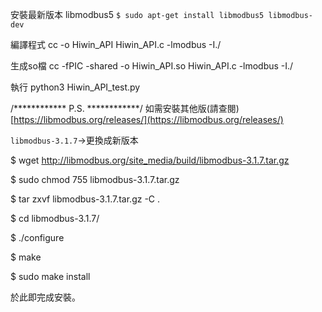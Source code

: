 安裝最新版本 libmodbus5
`$ sudo apt-get install libmodbus5 libmodbus-dev`

編譯程式 cc -o Hiwin_API Hiwin_API.c -lmodbus -I./

生成so檔 cc -fPIC -shared -o Hiwin_API.so Hiwin_API.c -lmodbus -I./

執行 python3 Hiwin_API_test.py



/************ P.S. ************/
如需安裝其他版(請查閱)  [https://libmodbus.org/releases/](https://libmodbus.org/releases/)

`libmodbus-3.1.7`->更換成新版本

$ wget http://libmodbus.org/site_media/build/libmodbus-3.1.7.tar.gz

$ sudo chmod 755 libmodbus-3.1.7.tar.gz

$ tar zxvf libmodbus-3.1.7.tar.gz -C .

$ cd libmodbus-3.1.7/

$ ./configure

$ make

$ sudo make install

於此即完成安裝。
